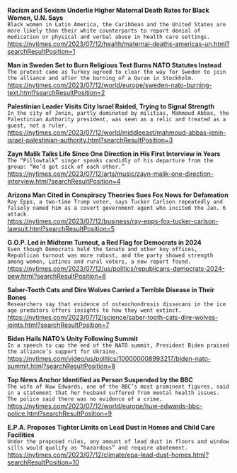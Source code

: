 **Racism and Sexism Underlie Higher Maternal Death Rates for Black Women, U.N. Says**\
`Black women in Latin America, the Caribbean and the United States are more likely than their white counterparts to report denial of medication or physical and verbal abuse in health care settings.`\
https://nytimes.com/2023/07/12/health/maternal-deaths-americas-un.html?searchResultPosition=1

**Man in Sweden Set to Burn Religious Text Burns NATO Statutes Instead**\
`The protest came as Turkey agreed to clear the way for Sweden to join the alliance and after the burning of a Quran in Stockholm.`\
https://nytimes.com/2023/07/12/world/europe/sweden-nato-burning-text.html?searchResultPosition=2

**Palestinian Leader Visits City Israel Raided, Trying to Signal Strength**\
`In the city of Jenin, partly dominated by militias, Mahmoud Abbas, the Palestinian Authority president, was seen as a relic and treated as a guest, not a ruler.`\
https://nytimes.com/2023/07/12/world/middleeast/mahmoud-abbas-jenin-israel-palestinian-authority.html?searchResultPosition=3

**Zayn Malik Talks Life Since One Direction in His First Interview in Years**\
`The “Pillowtalk” singer speaks candidly of his departure from the group: “We’d got sick of each other.”`\
https://nytimes.com/2023/07/12/arts/music/zayn-malik-one-direction-interview.html?searchResultPosition=4

**Arizona Man Cited in Conspiracy Theories Sues Fox News for Defamation**\
`Ray Epps, a two-time Trump voter, says Tucker Carlson repeatedly and falsely named him as a covert government agent who incited the Jan. 6 attack.`\
https://nytimes.com/2023/07/12/business/ray-epps-fox-tucker-carlson-lawsuit.html?searchResultPosition=5

**G.O.P. Led in Midterm Turnout, a Red Flag for Democrats in 2024**\
`Even though Democrats held the Senate and other key offices, Republican turnout was more robust, and the party showed strength among women, Latinos and rural voters, a new report found.`\
https://nytimes.com/2023/07/12/us/politics/republicans-democrats-2024-pew.html?searchResultPosition=6

**Saber-Tooth Cats and Dire Wolves Carried a Terrible Disease in Their Bones**\
`Researchers say that evidence of osteochondrosis dissecans in the ice age predators offers insights to how they went extinct.`\
https://nytimes.com/2023/07/12/science/saber-tooth-cats-dire-wolves-joints.html?searchResultPosition=7

**Biden Hails NATO’s Unity Following Summit**\
`In a speech to cap the end of the NATO summit, President Biden praised the alliance’s support for Ukraine.`\
https://nytimes.com/video/us/politics/100000008993217/biden-nato-summit.html?searchResultPosition=8

**Top News Anchor Identified as Person Suspended by the BBC**\
`The wife of Huw Edwards, one of the BBC’s most prominent figures, said in a statement that her husband suffered from mental health issues. The police said there was no evidence of a crime.`\
https://nytimes.com/2023/07/12/world/europe/huw-edwards-bbc-police.html?searchResultPosition=9

**E.P.A. Proposes Tighter Limits on Lead Dust in Homes and Child Care Facilities**\
`Under the proposed rules, any amount of lead dust in floors and window sills would qualify as “hazardous” and require abatement.`\
https://nytimes.com/2023/07/12/climate/epa-lead-dust-homes.html?searchResultPosition=10

